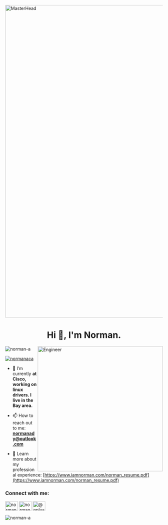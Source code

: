 [<img align="center" src="https://www.einfochips.com/blog/wp-content/uploads/2018/10/iot_1.gif" alt="MasterHead" width="1000">](https://iamnorman.com)
<h1 align="center">Hi 👋, I'm Norman.</h1>
<img align="right" alt="Engineer" width="400" src="https://physicsgurukul.files.wordpress.com/2019/02/character-1.gif">

<p align="left"> <img src="https://komarev.com/ghpvc/?username=norman-a&label=Profile%20views&color=0e75b6&style=flat" alt="norman-a" /> </p>

<p align="left"> <a href="https://twitter.com/normanaca" target="blank"><img src="https://img.shields.io/twitter/follow/normanaca?logo=twitter&style=for-the-badge" alt="normanaca" /></a> </p>

- 🔭 I’m currently **at Cisco, working on linux drivers. I live in the Bay area.**

- 📫 How to reach out to me: **normanady@outlook.com**

- 📄 Learn more about my professional experience: [https://www.iamnorman.com/norman_resume.pdf](https://www.iamnorman.com/norman_resume.pdf)

<h3 align="left">Connect with me:</h3>
<p align="left">
<a href="https://linkedin.com/in/norman-ady" target="blank"><img align="center" src="https://raw.githubusercontent.com/rahuldkjain/github-profile-readme-generator/master/src/images/icons/Social/linked-in-alt.svg" alt="norman-ady" height="30" width="40" /></a>
<a href="https://twitter.com/normanaca" target="blank"><img align="center" src="https://raw.githubusercontent.com/rahuldkjain/github-profile-readme-generator/master/src/images/icons/Social/twitter.svg" alt="normanaca" height="30" width="40" /></a>
<a href="https://www.youtube.com/@nplusplus" target="blank"><img align="center" src="https://raw.githubusercontent.com/rahuldkjain/github-profile-readme-generator/master/src/images/icons/Social/youtube.svg" alt="@nplusplus" height="30" width="40" /></a>
</p>
<!-- <h3 align="left">Some Languages I've learned and worked with:</h3>
<img src="https://skillicons.dev/icons?i=c,cpp,js,py" alt="language logos" />
<p align="left">
<h3 align="centre">As I'm moving towards embedded and systems engineering, I've learned and will learn more about computer hardware, architecture and operating systems, and a bit of circuit design and hardware engineering.</h3>
<img src="https://skillicons.dev/icons?i=raspberrypi,linux" alt="embedded logos" /> -->

<!-- <p><img align="center" src="https://github-readme-stats.vercel.app/api/top-langs?username=norman-a&show_icons=true&locale=en&layout=compact" alt="norman-a" /></p> -->

<p><img align="center" src="https://github-readme-streak-stats.herokuapp.com/?user=norman-a&" alt="norman-a" /></p>
